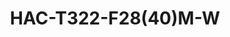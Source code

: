 ---
title: "HAC-T322-F28(40)M-W"
description: "2MP ColorHunter HD Fixed Turret Analog"
image: "/images/categories/products/accessories/BAT-LA5800/BAT-LA58002.png"
images:
  - url: "/images/categories/products/accessories/BAT-LA5800/BAT-LA58002.png"
    caption: "Front view"
features:
  - 2MP high quality imaging
  - TVI/AHD/CVI/CVBS
  - Supports white light illumination, 24/7 color images
  - Supports 180 horizontal flip, 180 vertical flip
  - OSD configuration menu, easy to operate
  - IP67 waterproof and dustproof design, high reliability
  - OSD configuration menu in 11 languages
  - Built in microphone for high quality audio transmission via coaxial cables
  - Supports digital defog
  - Metal front face and housing
  - 3 Axis
specifications: 
  Pixel: 2MP
  Sensor Size: 1/2.9"
  Min. Illumination: 0.005 lux (F1.6, AGC ON); 0 lux (white light on)
  Lens Mount: M12
  Illumination Distance: 40m
  Lifetime: ≥60000 hours
  1080P: 1920(H)×1080(V)
  720P: 1280(H) ×720(V)
  CVBS: PAL, NTSC
  PAL: 1/25s‑1/50000s
  NTSC: 1/30s‑1/50000s
  Exposure Mode: Four modes:- Global(default), BLC, HLC, DWDR
  Day/Night: 24/7 color images
  Digital Noise Reduction: 2D/3D
  White Balance: Two modes:- Auto (default), Manual
  WDR: DWDR
  Flip: Supports 180°horizontal flip, 180°vertical flip
  Digital Defog: Support
  Built-in Mic: Support
  TVI: 1080P@25fps, 1080P@30fps
  CVI: 1080P@25fps, 1080P@30fps
  Power Interface: 5.5mm Power Interface
  Video Output: BNC, supports TVI/AHD/CVI/CVBS
  Temperature: ‑30 ℃ ~ 60 ℃ (‑22 °F ~ 140 °F)
  Humidity: ≤95% RH (non‑condensing)
  Surge Protection: 4KV for power; 4KV for video output interfaces
  Ingress Protection: IP67
  Power: DC12V±25%
  Power Consumption: MAX 3.12W
  Mount: Wall Mount;  Pole Mount;  Corner Mount;  Pendant Mount
  Dimensions: Φ111mm*96mm (diameter*height)
  Material: Metal+plastic
  Weight: 356g(0.79lb)
  OSD menu language: 11 Languages (English, German, Spanish(Latin America), French, Italian, Japanese, Korean, Polish, Portuguese(Brazil), Russian, Turkish)
  Certification:
      EMC: CE-EMC (EN 55032,EN 61000-3-3,EN IEC 61000-3-2,EN 55035), FCC (FCC 47 CFR part15 B)
      Safety: CE-LVD (EN 62368-1), CB (IEC 62368-1)
      Environment: CE-RoHS (2011/65/EU;(EU)2015/863); WEEE (2012/19/EU)
      Protection: IP67 (IEC 60529)
---